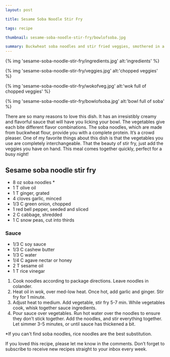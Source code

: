 ```yaml
---
layout: post

title: Sesame Soba Noodle Stir Fry

tags: recipe

thumbnail: sesame-soba-noodle-stir-fry/bowlofsoba.jpg

summary: Buckwheat soba noodles and stir fried veggies, smothered in a sesame, cashew butter sauce.
---
```


{% img 'sesame-soba-noodle-stir-fry/ingredients.jpg' alt:'ingredients' %}

{% img 'sesame-soba-noodle-stir-fry/veggies.jpg' alt:'chopped veggies' %}

{% img 'sesame-soba-noodle-stir-fry/wokofveg.jpg' alt:'wok full of chopped veggies' %}

{% img 'sesame-soba-noodle-stir-fry/bowlofsoba.jpg' alt:'bowl full of soba' %}

There are so many reasons to love this dish. It has an irresistibly creamy and flavorful sauce that will have you licking your bowl. The vegetables give each bite different flavor combinations. The soba noodles, which are made from buckwheat flour, provide you with a complete protein. It’s a crowd pleaser. One of my favorite things about this dish is that the vegetables you use are completely interchangeable. That the beauty of stir fry, just add the veggies you have on hand. This meal comes together quickly, perfect for a busy night!

## Sesame soba noodle stir fry

* 8 oz soba noodles \*
* 1 T olive oil
* 1 T ginger, grated
* 4 cloves garlic, minced
* 1/3 C green onion, chopped
* 1 red bell pepper, seeded and sliced
* 2 C cabbage, shredded
* 1 C snow peas, cut into thirds

### Sauce

* 1/3 C soy sauce
* 1/3 C cashew butter
* 1/3 C water
* 1/4 C agave nectar or honey
* 2 T sesame oil
* 1 T rice vinegar

1. Cook noodles according to package directions. Leave noodles in colander.
2. Heat oil in wok, over med-low heat. Once hot, add garlic and ginger. Stir fry for 1 minute.
3. Adjust heat to medium. Add vegetable, stir fry 5-7 min. While vegetables cook, whisk together sauce ingredients.
4. Pour sauce over vegetables. Run hot water over the noodles to ensure they don’t stick together. Add the noodles, and stir everything together. Let simmer 3-5 minutes, or until sauce has thickened a bit.

\*If you can't find soba noodles, rice noodles are the best substitution.

If you loved this recipe, please let me know in the comments. Don’t forget to subscribe to receive new recipes straight to your inbox every week.
